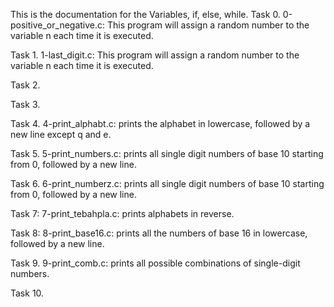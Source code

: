 This is the documentation for the Variables, if, else, while.
Task 0. 0-positive_or_negative.c: This program will assign a random number to the variable n each time it is executed.

Task 1. 1-last_digit.c: This program will assign a random number to the variable n each time it is executed.

Task 2.

Task 3. 

Task 4. 4-print_alphabt.c:  prints the alphabet in lowercase, followed by a new line except q and e.

Task 5. 5-print_numbers.c: prints all single digit numbers of base 10 starting from 0, followed by a new line.

Task 6.  6-print_numberz.c: prints all single digit numbers of base 10 starting from 0, followed by a new line.

Task 7: 7-print_tebahpla.c: prints alphabets in reverse.

Task 8: 8-print_base16.c:  prints all the numbers of base 16 in lowercase, followed by a new line.

Task 9. 9-print_comb.c:  prints all possible combinations of single-digit numbers.

Task 10.    
